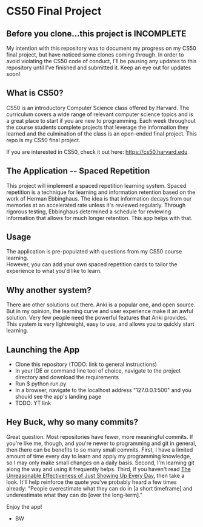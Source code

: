# CS50 Final Project

## Before you clone...this project is INCOMPLETE
My intention with this repository was to document my progress on my CS50 final 
project, but have noticed some clones coming through.  In order to avoid violating
the CS50 code of conduct, I'll be pausing any updates to this repository until I've
finished and submitted it.  Keep an eye out for updates soon! 

## What is CS50?
CS50 is an introductory Computer Science class offered by Harvard.  The curriculum
covers a wide range of relevant computer science topics and is a great place to start 
if you are new to programming.  Each week throughout the course students complete 
projects that leverage the information they learned and the culmination of the class 
is an open-ended final project.  This repo is my CS50 final project.

If you are interested in CS50, check it out here: https://cs50.harvard.edu

## The Application -- Spaced Repetition
This project will implement a spaced repetition learning system.  Spaced repetition 
is a technique for learning and information retention based on the work of Herman 
Ebbinghaus.  The idea is that information decays from our memories at an accelerated 
rate unless it's reviewed regularly.  Through rigorous testing, Ebbinghaus determined 
a schedule for reviewing information that allows for much longer retention.  This 
app helps with that.

## Usage
The application is pre-populated with questions from my CS50 course learning.  
However, you can add your own spaced repetition cards to tailor the experience 
to what you'd like to learn.  

## Why another system? 
There are other solutions out there.  Anki is a popular one, and open source.  But in
my opinion, the learning curve and user experience make it an awful solution.  Very few 
people need the powerful features that Anki provides.  This system is very
lightweight, easy to use, and allows you to quickly start learning.

## Launching the App
- Clone this repository (TODO: link to general instructions) 
- In your IDE or command line tool of choice, navigate to the project directory and download the requirements
- Run $ python run.py
- In a browser, navigate to the localhost address "127.0.0.1:500" and you should see the app's landing page
- TODO: YT link 

## Hey Buck, why so many commits? 
Great question.  Most repositories have fewer, more meaningful commits.  If you're like me, 
though, and you're newer to programming and git in general, then there can be benefits to
so many small commits.  First, I have a limited amount of time every day to learn and apply
my programming knowledge, so I may only make small changes on a daily basis.  Second, 
I'm learning git along the way and using it frequently helps.  Third, if you haven't read 
[The Unreasonable Effectiveness of Just Showing Up Every Day](https://news.ycombinator.com/item?id=27833064), then take a look.  It'll help reinforce the quote you've probably heard a few times
already: "People overestimate what they can do in [a short timeframe] and underestimate 
what they can do [over the long-term]."

Enjoy the app!
- BW
